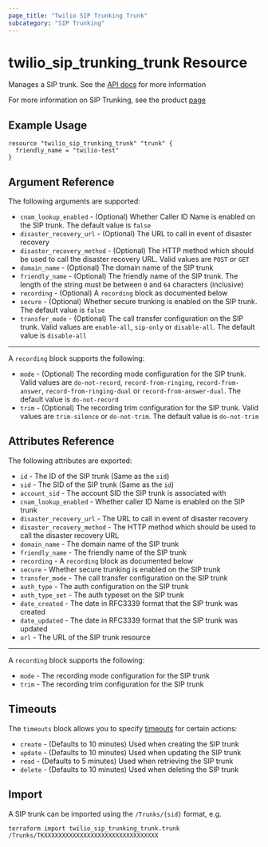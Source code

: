 ```yaml
---
page_title: "Twilio SIP Trunking Trunk"
subcategory: "SIP Trunking"
---
```


# twilio_sip_trunking_trunk Resource

Manages a SIP trunk. See the [API docs](https://www.twilio.com/docs/sip-trunking/api/trunk-resource) for more information

For more information on SIP Trunking, see the product [page](https://www.twilio.com/docs/sip-trunking)

## Example Usage

```hcl
resource "twilio_sip_trunking_trunk" "trunk" {
  friendly_name = "twilio-test"
}
```

## Argument Reference

The following arguments are supported:

- `cnam_lookup_enabled` - (Optional) Whether Caller ID Name is enabled on the SIP trunk. The default value is `false`
- `disaster_recovery_url` - (Optional) The URL to call in event of disaster recovery
- `disaster_recovery_method` - (Optional) The HTTP method which should be used to call the disaster recovery URL. Valid values are `POST` or `GET`
- `domain_name` - (Optional) The domain name of the SIP trunk
- `friendly_name` - (Optional) The friendly name of the SIP trunk. The length of the string must be between `0` and `64` characters (inclusive)
- `recording` - (Optional) A `recording` block as documented below
- `secure` - (Optional) Whether secure trunking is enabled on the SIP trunk. The default value is `false`
- `transfer_mode` - (Optional) The call transfer configuration on the SIP trunk. Valid values are `enable-all`, `sip-only` or `disable-all`. The default value is `disable-all`

---

A `recording` block supports the following:

- `mode` - (Optional) The recording mode configuration for the SIP trunk. Valid values are `do-not-record`, `record-from-ringing`, `record-from-answer`, `record-from-ringing-dual` or `record-from-answer-dual`. The default value is `do-not-record`
- `trim` - (Optional) The recording trim configuration for the SIP trunk. Valid values are `trim-silence` or `do-not-trim`. The default value is `do-not-trim`

## Attributes Reference

The following attributes are exported:

- `id` - The ID of the SIP trunk (Same as the `sid`)
- `sid` - The SID of the SIP trunk (Same as the `id`)
- `account_sid` - The account SID the SIP trunk is associated with
- `cnam_lookup_enabled` - Whether caller ID Name is enabled on the SIP trunk
- `disaster_recovery_url` - The URL to call in event of disaster recovery
- `disaster_recovery_method` - The HTTP method which should be used to call the disaster recovery URL
- `domain_name` - The domain name of the SIP trunk
- `friendly_name` - The friendly name of the SIP trunk
- `recording` - A `recording` block as documented below
- `secure` - Whether secure trunking is enabled on the SIP trunk
- `transfer_mode` - The call transfer configuration on the SIP trunk
- `auth_type` - The auth configuration on the SIP trunk
- `auth_type_set` - The auth typeset on the SIP trunk
- `date_created` - The date in RFC3339 format that the SIP trunk was created
- `date_updated` - The date in RFC3339 format that the SIP trunk was updated
- `url` - The URL of the SIP trunk resource

---

A `recording` block supports the following:

- `mode` - The recording mode configuration for the SIP trunk
- `trim` - The recording trim configuration for the SIP trunk

## Timeouts

The `timeouts` block allows you to specify [timeouts](https://www.terraform.io/docs/configuration/resources.html#timeouts) for certain actions:

- `create` - (Defaults to 10 minutes) Used when creating the SIP trunk
- `update` - (Defaults to 10 minutes) Used when updating the SIP trunk
- `read` - (Defaults to 5 minutes) Used when retrieving the SIP trunk
- `delete` - (Defaults to 10 minutes) Used when deleting the SIP trunk

## Import

A SIP trunk can be imported using the `/Trunks/{sid}` format, e.g.

```shell
terraform import twilio_sip_trunking_trunk.trunk /Trunks/TKXXXXXXXXXXXXXXXXXXXXXXXXXXXXXXXX
```
